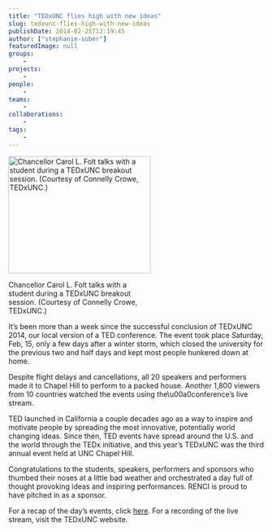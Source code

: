 ```yaml
---
title: "TEDxUNC flies high with new ideas"
slug: tedxunc-flies-high-with-new-ideas
publishDate: 2014-02-25T12:19:45
author: ["stephanie-suber"]
featuredImage: null
groups:
    - 
projects:
    - 
people:
    - 
teams: 
    - 
collaborations:
    - 
tags:
    - 
---
```

<div id="attachment_13123" class="wp-caption alignleft" style="width: 280px"><a href="https://www.renci.org/wp-content/uploads/2014/02/ted_x_unc_Folt.jpg"  rel="lightbox[roadtrip]"><img class="size-full wp-image-13123 " alt="Chancellor Carol L. Folt talks with a student during a TEDxUNC breakout session. (Courtesy of Connelly Crowe, TEDxUNC.)" src="https://www.renci.org/wp-content/uploads/2014/02/ted_x_unc_Folt.jpg" width="280" height="230" /></a></p>
<p class="wp-caption-text">Chancellor Carol L. Folt talks with a student during a TEDxUNC breakout session. (Courtesy of Connelly Crowe, TEDxUNC.)</p>
</div>
<p>It&#8217;s been more than a week since the successful conclusion of TEDxUNC 2014, our local version of a TED conference. The event took place Saturday, Feb, 15, only a few days after a winter storm, which closed the university for the previous two and half days and kept most people hunkered down at home.</p>
<p>Despite flight delays and cancellations, all 20 speakers and performers made it to Chapel Hill to perform to a packed house. Another 1,800 viewers from 10 countries watched the events using the\u00a0conference&#8217;s live stream.</p>
<p>TED launched in California a couple decades ago as a way to inspire and motivate people by spreading the most innovative, potentially world changing ideas. Since then, TED events have spread around the U.S. and the world through the TEDx initiative, and this year&#8217;s TEDxUNC was the third annual event held at UNC Chapel Hill.</p>
<p>Congratulations to the students, speakers, performers and sponsors who thumbed their noses at a little bad weather and orchestrated a day full of thought provoking ideas and inspiring performances. RENCI is proud to have pitched in as a sponsor.</p>
<p>For a recap of the day&#8217;s events, click <a href="http://www.unc.edu/campus-updates/tedxunc-soars-with-ideas-from-astronaut-alumnus-students-faculty/" target="_blank">here</a>. For a recording of the live stream, visit the TEDxUNC website.</p>
<!-- AddThis Advanced Settings generic via filter on the_content --><!-- AddThis Share Buttons generic via filter on the_content -->
